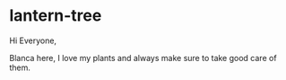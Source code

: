 # lantern-tree

Hi Everyone,

Blanca here, I love my plants and always make sure to take good care of them.
